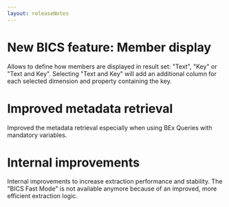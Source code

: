 ```yaml
---
layout: releaseNotes
---
```


# New BICS feature: Member display 
Allows to define how members are displayed in result set: "Text", "Key" or "Text and Key". Selecting "Text and Key" will add an additional column for each selected dimension and property containing the key.

# Improved metadata retrieval
Improved the metadata retrieval especially when using BEx Queries with mandatory variables. 

# Internal improvements
Internal improvements to increase extraction performance and stability. The "BICS Fast Mode" is not available anymore because of an improved, more efficient extraction logic.